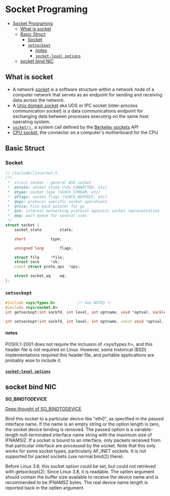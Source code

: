 # Socket Programing

- [Socket Programing](#socket-programing)
	- [What is socket](#what-is-socket)
	- [Basic Struct](#basic-struct)
		- [Socket](#socket)
		- [`setsockopt`](#setsockopt)
			- [notes](#notes)
			- [`socket-level options`](#socket-level-options)
	- [socket bind NIC](#socket-bind-nic)

## What is socket

* A network [socket](https://en.wikipedia.org/wiki/Network_socket) is a software structure within a network node of a computer network that serves as an endpoint for sending and receiving data across the network.
* A [Unix domain socket](https://en.wikipedia.org/wiki/Unix_domain_socket) aka UDS or IPC socket (inter-process communication socket) is a data communications endpoint for exchanging data between processes executing on the same host operating system. 
* [`socket() `](https://en.wikipedia.org/wiki/Berkeley_sockets) a system call defined by the [Berkeley sockets](https://en.wikipedia.org/wiki/Berkeley_sockets) API
* [CPU socket](https://en.wikipedia.org/wiki/CPU_socket), the connector on a computer's motherboard for the CPU

## Basic Struct

### Socket

```cpp
// /include/linux/net.h
/**
 *  struct socket - general BSD socket
 *  @state: socket state (%SS_CONNECTED, etc)
 *  @type: socket type (%SOCK_STREAM, etc)
 *  @flags: socket flags (%SOCK_NOSPACE, etc)
 *  @ops: protocol specific socket operations
 *  @file: File back pointer for gc
 *  @sk: internal networking protocol agnostic socket representation
 *  @wq: wait queue for several uses
 */
struct socket {
	socket_state		state;

	short			type;

	unsigned long		flags;

	struct file		*file;
	struct sock		*sk;
	const struct proto_ops	*ops;

	struct socket_wq	wq;
};
```

### `setsockopt`

```cpp
#include <sys/types.h>          /* See NOTES */
#include <sys/socket.h>
int getsockopt(int sockfd, int level, int optname, void *optval, socklen_t *optlen);

int setsockopt(int sockfd, int level, int optname, const void *optval, socklen_t optlen);
```

#### notes 

POSIX.1-2001 does not require the inclusion of <sys/types.h>, and this header file is not required on Linux. However, some historical (BSD) implementations required this header file, and portable applications are probably wise to include it.

#### [`socket-level options`](https://www.gnu.org/software/libc/manual/html_node/Socket_002dLevel-Options.html)


## socket bind NIC

**SO_BINDTODEVICE** 

[Deep thought of SO_BINDTODEVICE](https://stackoverflow.com/questions/1207746/problems-with-so-bindtodevice-linux-socket-option)

Bind this socket to a particular device like "eth0", as specified in the passed interface name. If the name is an empty string or the option length is zero, the socket device binding is removed. The passed option is a variable-length null-terminated interface name string with the maximum size of IFNAMSIZ. If a socket is bound to an interface, only packets received from that particular interface are processed by the socket. Note that this only works for some socket types, particularly AF_INET sockets. It is not supported for packet sockets (use normal bind(2) there).

Before Linux 3.8, this socket option could be set, but could not retrieved with getsockopt(2). Since Linux 3.8, it is readable. The optlen argument should contain the buffer size available to receive the device name and is recommended to be IFNAMSZ bytes. The real device name length is reported back in the optlen argument.